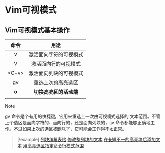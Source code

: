 # Vim可视模式

## Vim可视模式基本操作

|   命令   |      用途       |
| :----: | :-----------: |
|   v    |  激活面向字符的可视模式  |
|   V    |  激活面向行的可视模式   |
| \<C-v> |  激活面向列块的可视模式  |
|   gv   |   重选上次的高亮选区   |
| **o**  | **切换高亮区的活动端** |
|        |               |

> [!NOTE]
> gv 命令是个有用的快捷键，它用来重选上一次由可视模式选择的 文本范围。不管上个选区是面向字符的、面向行的，还是面向列块的，gv 命令都能够正确地工作。不过如果上次的选区被删除了，它可能会工作得不太正常。


> [!example] 
 > [列块编辑表格](files/books/Vim.pdf#page=101&selection=3,3,4,2)
 >[修改整列块的文本](files/books/Vim.pdf#page=104&selection=3,0,3,5)
 > [在长短不一的高亮块后添加文本](files/books/Vim.pdf#page=106&selection=3,0,3,14)
> [用高亮选区指定命令行模式范围](files/books/Vim.pdf#page=116&selection=75,0,75,9)
